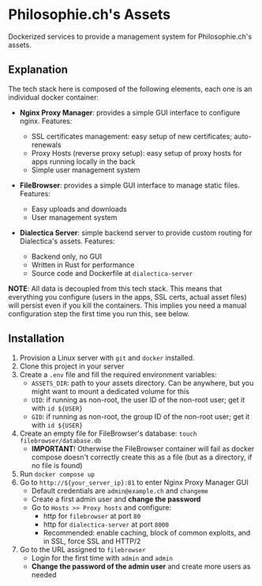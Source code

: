 # Philosophie.ch's Assets

Dockerized services to provide a management system for Philosophie.ch's assets.


## Explanation

The tech stack here is composed of the following elements, each one is an individual docker container:

- **Nginx Proxy Manager**: provides a simple GUI interface to configure nginx. Features:
    + SSL certificates management: easy setup of new certificates; auto-renewals
    + Proxy Hosts (reverse proxy setup): easy setup of proxy hosts for apps running locally in the back
    + Simple user management system

- **FileBrowser**: provides a simple GUI interface to manage static files. Features:
    + Easy uploads and downloads
    + User management system

- **Dialectica Server**: simple backend server to provide custom routing for Dialectica's assets. Features:
    + Backend only, no GUI
    + Written in Rust for performance
    + Source code and Dockerfile at `dialectica-server`


**NOTE**: All data is decoupled from this tech stack. This means that everything you configure (users in the apps, SSL certs, actual asset files) will persist even if you kill the containers. This implies you need a manual configuration step the first time you run this, see below.


## Installation

1. Provision a Linux server with `git` and `docker` installed.
2. Clone this project in your server
3. Create a `.env` file and fill the required environment variables:
    + `ASSETS_DIR`: path to your assets directory. Can be anywhere, but you might want to mount a dedicated volume for this
    + `UID`: if running as non-root, the user ID of the non-root user; get it with `id ${USER}`
    + `GID`: if running as non-root, the group ID of the non-root user; get it with `id ${USER}`
4. Create an empty file for FileBrowser's database: `touch filebrowser/database.db`
    - **IMPORTANT**! Otherwise the FileBrowser container will fail as docker compose doesn't correctly create this as a file (but as a directory, if no file is found)
5. Run `docker compose up`
6. Go to `http://${your_server_ip}:81` to enter Nginx Proxy Manager GUI
    + Default credentials are `admin@example.ch` and `changeme`
    + Create a first admin user and **change the password**
    + Go to `Hosts >> Proxy hosts` and configure:
        - http for `filebrowser` at port `80`
        - http for `dialectica-server` at port `8000`
        - Recommended: enable caching, block of common exploits, and in SSL, force SSL and HTTP/2
7. Go to the URL assigned to `filebrowser`
    + Login for the first time with `admin` and `admin`
    + **Change the password of the admin user** and create more users as needed
